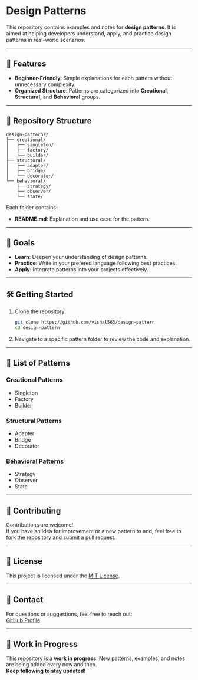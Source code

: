 # Design Patterns

This repository contains examples and notes for **design patterns**. It is aimed at helping developers understand, apply, and practice design patterns in real-world scenarios.

---

## 🚀 Features
- **Beginner-Friendly**: Simple explanations for each pattern without unnecessary complexity.
- **Organized Structure**: Patterns are categorized into **Creational**, **Structural**, and **Behavioral** groups.
---

## 📂 Repository Structure

```plaintext
design-patterns/
├── creational/
│   ├── singleton/
│   ├── factory/
│   └── builder/
├── structural/
│   ├── adapter/
│   ├── bridge/
│   └── decorator/
└── behavioral/
    ├── strategy/
    ├── observer/
    └── state/
```

Each folder contains:
- **README.md**: Explanation and use case for the pattern.

---

## 🎯 Goals

- **Learn**: Deepen your understanding of design patterns.
- **Practice**: Write in your prefered language following best practices.
- **Apply**: Integrate patterns into your projects effectively.

---

## 🛠️ Getting Started

1. Clone the repository:
   ```bash
   git clone https://github.com/vishal563/design-pattern
   cd design-pattern
   ```
2. Navigate to a specific pattern folder to review the code and explanation.

---

## 📖 List of Patterns

### Creational Patterns
- Singleton
- Factory
- Builder

### Structural Patterns
- Adapter
- Bridge
- Decorator

### Behavioral Patterns
- Strategy
- Observer
- State

---

## 🤝 Contributing

Contributions are welcome!  
If you have an idea for improvement or a new pattern to add, feel free to fork the repository and submit a pull request.

---

## 📜 License

This project is licensed under the [MIT License](LICENSE).

---

## 📧 Contact

For questions or suggestions, feel free to reach out:  
[GitHub Profile](https://github.com/bytewhisperer11)

---

## 🚧 Work in Progress

This repository is a **work in progress**. New patterns, examples, and notes are being added every now and then.  
**Keep following to stay updated!**
